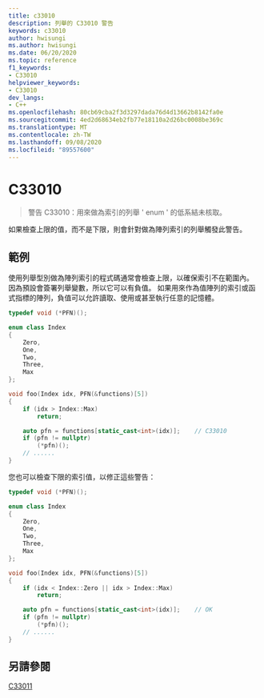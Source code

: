 ```yaml
---
title: c33010
description: 列舉的 C33010 警告
keywords: c33010
author: hwisungi
ms.author: hwisungi
ms.date: 06/20/2020
ms.topic: reference
f1_keywords:
- C33010
helpviewer_keywords:
- C33010
dev_langs:
- C++
ms.openlocfilehash: 80cb69cba2f3d3297dada76d4d13662b8142fa0e
ms.sourcegitcommit: 4ed2d68634eb2fb77e18110a2d26bc0008be369c
ms.translationtype: MT
ms.contentlocale: zh-TW
ms.lasthandoff: 09/08/2020
ms.locfileid: "89557600"
---
```

# <a name="c33010"></a>C33010

> 警告 C33010：用來做為索引的列舉 ' enum ' 的低系結未核取。

如果檢查上限的值，而不是下限，則會針對做為陣列索引的列舉觸發此警告。

## <a name="example"></a>範例

使用列舉型別做為陣列索引的程式碼通常會檢查上限，以確保索引不在範圍內。 因為預設會簽署列舉變數，所以它可以有負值。 如果用來作為值陣列的索引或函式指標的陣列，負值可以允許讀取、使用或甚至執行任意的記憶體。

```cpp
typedef void (*PFN)();

enum class Index
{
    Zero,
    One,
    Two,
    Three,
    Max
};

void foo(Index idx, PFN(&functions)[5])
{
    if (idx > Index::Max)
        return;

    auto pfn = functions[static_cast<int>(idx)];    // C33010
    if (pfn != nullptr)
        (*pfn)();
    // ......
}
```
您也可以檢查下限的索引值，以修正這些警告：

```cpp
typedef void (*PFN)();

enum class Index
{
    Zero,
    One,
    Two,
    Three,
    Max
};

void foo(Index idx, PFN(&functions)[5])
{
    if (idx < Index::Zero || idx > Index::Max)
        return;

    auto pfn = functions[static_cast<int>(idx)];    // OK
    if (pfn != nullptr)
        (*pfn)();
    // ......
}
```

## <a name="see-also"></a>另請參閱

[C33011](/cpp/code-quality/c33011)
